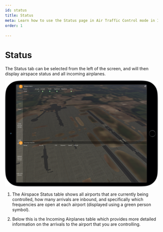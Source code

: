 ```yaml
---
id: status
title: Status
meta: Learn how to use the Status page in Air Traffic Control mode in Infinite Flight.
order: 1

---
```


# Status

The Status tab can be selected from the left of the screen, and will then display airspace status and all incoming airplanes.



![ATC Status Page](_images/manual/frames/atc-status.png)



1. The Airspace Status table shows all airports that are currently being controlled, how many arrivals are inbound, and specifically which frequencies are open at each airport (displayed using a green person symbol).

   

2. Below this is the Incoming Airplanes table which provides more detailed information on the arrivals to the airport that you are controlling.